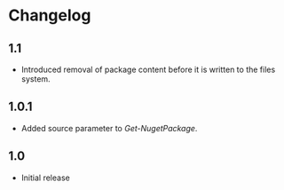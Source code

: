 # Changelog

## 1.1
* Introduced removal of package content before it is written to the files system.

## 1.0.1
* Added source parameter to _Get-NugetPackage_.

## 1.0
* Initial release
